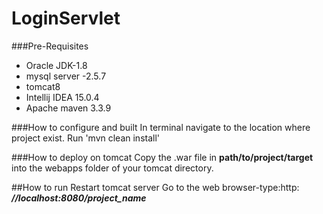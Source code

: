 # LoginServlet

###Pre-Requisites
- Oracle JDK-1.8
- mysql server -2.5.7
- tomcat8
- Intellij IDEA 15.0.4
- Apache maven 3.3.9

###How to configure and built
In terminal navigate to the location where project exist.
Run 'mvn clean install'

###How to deploy on tomcat
Copy the .war file in **path/to/project/target** into the webapps folder of your tomcat directory. 

##How to run
Restart tomcat server
Go to the web browser-type:http:     *__//localhost:8080/project_name__*
